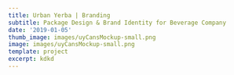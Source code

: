 ```yaml
---
title: Urban Yerba | Branding
subtitle: Package Design & Brand Identity for Beverage Company
date: '2019-01-05'
thumb_image: images/uyCansMockup-small.png
image: images/uyCansMockup-small.png
template: project
excerpt: kdkd
---
```



